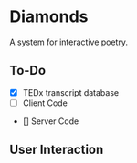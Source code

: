 # Diamonds
A system for interactive poetry.

## To-Do
- [x] TEDx transcript database
- [ ] Client Code
- [] Server Code

## User Interaction